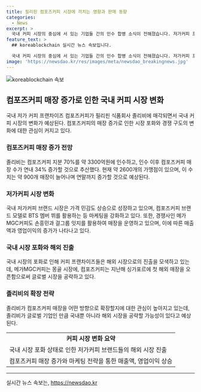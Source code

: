 ```yaml
---
title: 필리핀 컴포즈커피 시장에 끼치는 영향과 판매 동향
categories:
  - News
excerpt: >
  국내 커피 시장의 중심에 서 있는 기업들 간의 인수 합병 소식이 전해졌습니다. 저가커피 프랜차이즈 컴포즈커피가 필리핀의 식품회사 졸리비에 매각되면서 국내 커피 시장에 어떤 변화가 올지 관심이 쏠리고 있습니다. 컴포즈커피는 국내 가맹점 수를 늘리고 있지만 시장 포화로 상황이 어렵다는 소식도 전해지고 있습니다. 또한, 경쟁사들도 해외 시장을 공략하며 치열한 경쟁이 예상되고 있습니다. 이에 따라 국내 커피 시장에서의 변화와 새로운 전략에 대한 이야기가 진행 중입니다.
feature_text: >
  ## koreablockchain 실시간 뉴스 속보입니다.

  국내 커피 시장의 중심에 서 있는 기업들 간의 인수 합병 소식이 전해졌습니다. 저가커피 프랜차이즈 컴포즈커피가 필리핀의 식품회사 졸리비에 매각되면서 국내 커피 시장에 어떤 변화가 올지 관심이 쏠리고 있습니다. 컴포즈커피는 국내 가맹점 수를 늘리고 있지만 시장 포화로 상황이 어렵다는 소식도 전해지고 있습니다. 또한, 경쟁사들도 해외 시장을 공략하며 치열한 경쟁이 예상되고 있습니다. 이에 따라 국내 커피 시장에서의 변화와 새로운 전략에 대한 이야기가 진행 중입니다.
image: 'https://newsdao.kr/res/images/meta/newsdao_breakingnews.jpg'
---
```


<p><img src="https://newsdao.kr/res/images/meta/newsdao_breakingnews.jpg" alt="koreablockchain 속보" /></p>

<h2 data-ke-size="size26">컴포즈커피 매장 증가로 인한 국내 커피 시장 변화</h2>

<p data-ke-size="size16">국내 저가 커피 프랜차이즈 컴포즈커피가 필리핀 식품회사 졸리비에 매각되면서 국내 커피 시장의 변화가 예상된다. 컴포즈커피의 매장 증가로 인한 시장 포화와 경쟁 구도의 변화에 대한 관심이 커지고 있다.</p>

<h3>컴포즈커피 매장 증가 전망</h3>

<p data-ke-size="size16">졸리비는 컴포즈커피 지분 70%를 약 3300억원에 인수하고, 인수 이후 컴포즈커피 매장 수가 연내 34% 증가할 것으로 추산했다. 현재 약 2600개의 가맹점이 있으며, 이 수치는 약 900개 매장이 늘어나며 연말까지 증가할 것으로 예상된다.</p>

<h3>저가커피 시장 변화</h3>

<p data-ke-size="size16">국내 저가커피 브랜드 시장은 가격 민감도 상승으로 성장하고 있으며, 컴포즈커피 브랜드 모델로 BTS 멤버 뷔를 활용하는 등 마케팅을 강화하고 있다. 또한, 경쟁사인 메가MGC커피도 손흥민과 걸그룹 잇지를 활용하여 매장을 운영하고 있으며, 이에 따른 매출액과 영업이익의 증가가 나타나고 있다. </p>

<h3>국내 시장 포화와 해외 진출</h3>

<p data-ke-size="size16">국내 시장의 포화로 인해 커피 프랜차이즈들은 해외 시장으로의 진출을 모색하고 있는데, 메가MGC커피는 몽골 시장에, 컴포즈커피는 지난해 싱가포르에 첫 해외 매장을 오픈함으로써 글로벌 시장을 공략하고 있다.</p>

<h3>졸리비의 확장 전략</h3>

<p data-ke-size="size16">졸리비가 컴포즈커피 매장을 어떤 방향으로 확장할지에 대한 관심이 높아지고 있는데, 졸리비가 글로벌 기업인 만큼 국내뿐 아니라 해외 시장을 공략할 가능성이 있다고 예상된다.</p>

<table>
  <tr>
    <td style="text-align: center; height: 17px;"><b>커피 시장 변화 요약</b></td>
  </tr>
  <tr>
    <td>국내 시장 포화 상태로 인한 저가커피 브랜드들의 해외 시장 진출</td>
  </tr>
  <tr>
    <td>컴포즈커피 매장 증가와 마케팅 전략을 통한 매출액, 영업이익 상승</td>
  </tr>
</table>

<hr>
실시간 뉴스 속보는, <a href="https://newsdao.kr" rel="dofollow">https://newsdao.kr</a>


